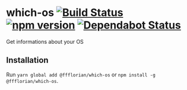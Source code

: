 # which-os [![Build Status](https://action-badges.now.sh/ffflorian/which-os)](https://github.com/ffflorian/which-os/actions/) [![npm version](https://img.shields.io/npm/v/@ffflorian/which-os.svg?style=flat)](https://www.npmjs.com/package/@ffflorian/which-os) [![Dependabot Status](https://api.dependabot.com/badges/status?host=github&repo=ffflorian/which-os)](https://dependabot.com)

Get informations about your OS

## Installation

Run `yarn global add @ffflorian/which-os` or `npm install -g @ffflorian/which-os`.
